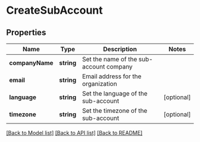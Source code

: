 # CreateSubAccount

## Properties
Name | Type | Description | Notes
------------ | ------------- | ------------- | -------------
**companyName** | **string** | Set the name of the sub-account company | 
**email** | **string** | Email address for the organization | 
**language** | **string** | Set the language of the sub-account | [optional] 
**timezone** | **string** | Set the timezone of the sub-account | [optional] 

[[Back to Model list]](../../README.md#documentation-for-models) [[Back to API list]](../../README.md#documentation-for-api-endpoints) [[Back to README]](../../README.md)


